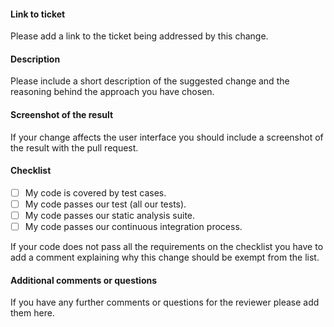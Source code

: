 #### Link to ticket

Please add a link to the ticket being addressed by this change.

#### Description

Please include a short description of the suggested change and the reasoning behind the approach you have chosen.

#### Screenshot of the result

If your change affects the user interface you should include a screenshot of the result with the pull request.

#### Checklist

- [ ] My code is covered by test cases.
- [ ] My code passes our test (all our tests).
- [ ] My code passes our static analysis suite.
- [ ] My code passes our continuous integration process.

If your code does not pass all the requirements on the checklist you have to add a comment explaining why this change
should be exempt from the list.

#### Additional comments or questions

If you have any further comments or questions for the reviewer please add them here.
